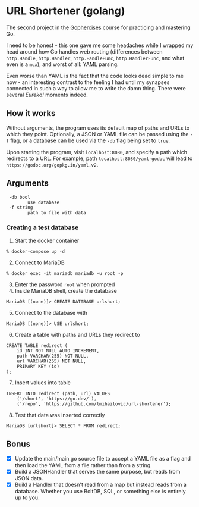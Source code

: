 # URL Shortener (golang)
The second project in the [Gophercises](https://gophercises.com/) course for
practicing and mastering Go.

I need to be honest - this one gave me some headaches while I wrapped my head
around how Go handles web routing (differences between `http.Handle`, `http.Handler`, `http.HandleFunc`, `http.HandlerFunc`,
and what even is a `mux`), and worst of all: YAML parsing.

Even worse than YAML is the fact that the code looks dead simple to me now -
an interesting contrast to the feeling I had until my synapses connected in
such a way to allow me to write the damn thing. There were several _Eureka!_
moments indeed.

## How it works
Without arguments, the program uses its default map of paths and URLs to which
they point. Optionally, a JSON or YAML file can be passed using the `-f` flag,
or a database can be used via the `-db` flag being set to `true`.

Upon starting the program, visit `localhost:8080`, and specify a path which
redirects to a URL. For example, path `localhost:8080/yaml-godoc` will lead
to `https://godoc.org/gopkg.in/yaml.v2`.

## Arguments
```
 -db bool
        use database
 -f string
        path to file with data
```

### Creating a test database
1. Start the docker container
```
% docker-compose up -d
```
2. Connect to MariaDB
```
% docker exec -it mariadb mariadb -u root -p
```
3. Enter the password `root` when prompted
4. Inside MariaDB shell, create the database
```
MariaDB [(none)]> CREATE DATABASE urlshort;
```
5. Connect to the database with
```
MariaDB [(none)]> USE urlshort;
```
6. Create a table with paths and URLs they redirect to
```
CREATE TABLE redirect (
    id INT NOT NULL AUTO_INCREMENT,
    path VARCHAR(255) NOT NULL,
    url VARCHAR(255) NOT NULL,
    PRIMARY KEY (id)
);
```
7. Insert values into table
```
INSERT INTO redirect (path, url) VALUES
    ('/short', 'https://go.dev/'),
    ('/repo', 'https://github.com/lmihailovic/url-shortener');
```
8. Test that data was inserted correctly
```
MariaDB [urlshort]> SELECT * FROM redirect;
```
## Bonus
- [x] Update the main/main.go source file to accept a YAML file as a flag and then
load the YAML from a file rather than from a string.
- [x] Build a JSONHandler that serves the same purpose, but reads from JSON data.
- [x] Build a Handler that doesn't read from a map but instead reads from a database.
Whether you use BoltDB, SQL, or something else is entirely up to you.